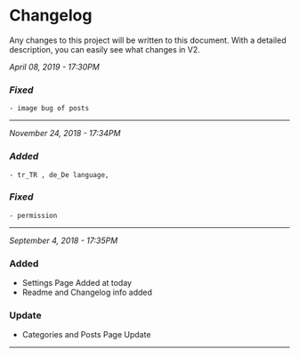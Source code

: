 # Changelog
Any changes to this project will be written to this document. With a detailed description, you can easily see what changes in V2.

*April 08, 2019 - 17:30PM*

### *Fixed*
    - image bug of posts

----

*November 24, 2018 - 17:34PM*

### *Added*
    - tr_TR , de_De language,

### *Fixed*
    - permission

----

*September 4, 2018 - 17:35PM*
### **Added**
- Settings Page Added at today
- Readme and Changelog info added

### **Update**
- Categories and Posts Page Update

---

